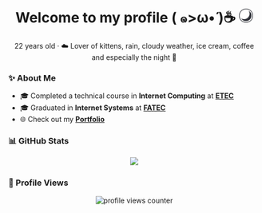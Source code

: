 <h1 align="center">
  Welcome to my profile ( ๑>ω•́ )☕
  <img src="./moon.svg" alt="moon" width="28rem">
</h1>

<p align="center">
  22 years old · ☁️ Lover of kittens, rain, cloudy weather, ice cream, coffee and especially the night 🌙
</p>


### ✨ About Me  
- 🎓 Completed a technical course in **Internet Computing** at [**ETEC**](https://www.cps.sp.gov.br/sobre-o-centro-paula-souza/)  
- 🎓 Graduated in **Internet Systems** at [**FATEC**](https://www.cps.sp.gov.br/sobre-o-centro-paula-souza/)  
- 🌐 Check out my **[Portfolio](https://meawcafe.github.io/)**  


### 📊 GitHub Stats  
<div align="center">
  <img src="https://github-readme-stats.vercel.app/api/top-langs/?username=meawcafe&layout=compact&border_color=23232f&bg_color=40,23232f,23232f&border_radius=12&title_color=ff578b&text_color=fff" />
</div>


### 👀 Profile Views  
<div align="center">
  
  ![profile views counter](https://count.getloli.com/get/@meawcafe?theme=original-new)

</div>
